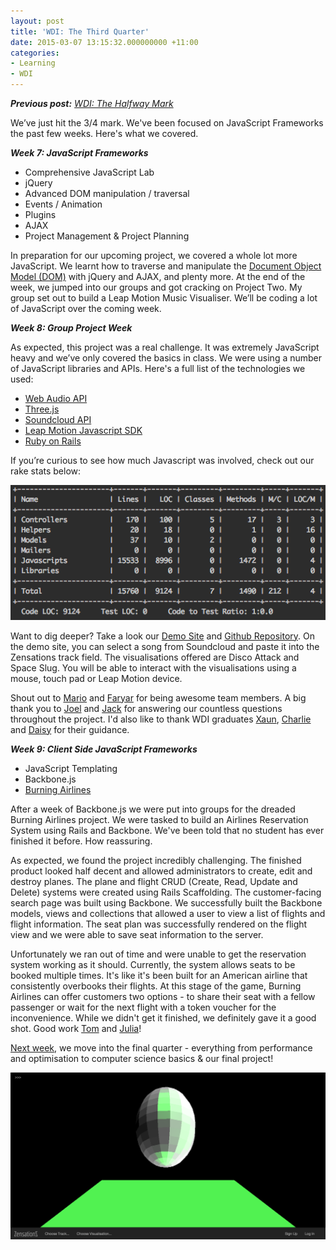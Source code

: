 ```yaml
---
layout: post
title: 'WDI: The Third Quarter'
date: 2015-03-07 13:15:32.000000000 +11:00
categories:
- Learning
- WDI
---
```


_**Previous post:** [WDI: The Halfway Mark](/blog/wdi-the-halfway-mark/ "WDI: The Halfway Mark")_

We’ve just hit the 3/4 mark. We've been focused on JavaScript Frameworks the past few weeks. Here's what we covered.

_**Week 7: JavaScript Frameworks**_

* Comprehensive JavaScript Lab
* jQuery
* Advanced DOM manipulation / traversal
* Events / Animation
* Plugins
* AJAX
* Project Management & Project Planning

In preparation for our upcoming project, we covered a whole lot more JavaScript. We learnt how to traverse and manipulate the [Document Object Model (DOM)](https://developer.mozilla.org/en-US/docs/Web/API/Document_Object_Model/Introduction "Document Object Model (DOM): Introduction") with jQuery and AJAX, and plenty more. At the end of the week, we jumped into our groups and got cracking on Project Two. My group set out to build a Leap Motion Music Visualiser. We’ll be coding a lot of JavaScript over the coming week.

_**Week 8: Group Project Week**_

As expected, this project was a real challenge. It was extremely JavaScript heavy and we’ve only covered the basics in class. We were using a number of JavaScript libraries and APIs. Here's a full list of the technologies we used:

* [Web Audio API](https://developer.mozilla.org/en-US/docs/Web/API/Web_Audio_API "Web Audio API")
* [Three.js](http://threejs.org/ "Three.js")
* [Soundcloud API](https://developers.soundcloud.com/docs/api "Soundcloud API")
* [Leap Motion Javascript SDK](https://developer.leapmotion.com/documentation/javascript/api/Leap_Classes.html "Leap Motion JavaScript SDK")
* [Ruby on Rails](http://rubyonrails.org/ "Ruby on Rails")

If you’re curious to see how much Javascript was involved, check out our rake stats below:

![WDI Project Two - Stats](/public/images/blog/wdi-project-two-stats.png)

Want to dig deeper? Take a look our [Demo Site](http://zensations.herokuapp.com/ "Zensations Demo Site") and [Github Repository](https://github.com/faryar88/Zensations "Zensations Github Repository"). On the demo site, you can select a song from Soundcloud and paste it into the Zensations track field. The visualisations offered are Disco Attack and Space Slug. You will be able to interact with the visualisations using a mouse, touch pad or Leap Motion device.

Shout out to [Mario](https://github.com/martimatix "Mario - Github") and [Faryar](https://github.com/faryar88 "Faryar - Github") for being awesome team members. A big thank you to [Joel](https://github.com/wofockham "Joel - Github") and [Jack](https://github.com/anonymous-wolf "Jack - Github") for answering our countless questions throughout the project. I'd also like to thank WDI graduates [Xaun](https://github.com/xaun "Xaun - Github"), [Charlie](https://github.com/charliegerard "Charlie - Github") and [Daisy](https://github.com/daisymarie128 "Daisy - Github") for their guidance.

_**Week 9: Client Side JavaScript Frameworks**_

* JavaScript Templating
* Backbone.js
* [Burning Airlines](https://gist.github.com/wofockham/7d9ef83a3362c8d4d8af "Burning Airlines")

After a week of Backbone.js we were put into groups for the dreaded Burning Airlines project. We were tasked to build an Airlines Reservation System using Rails and Backbone. We've been told that no student has ever finished it before. How reassuring.

As expected, we found the project incredibly challenging. The finished product looked half decent and allowed administrators to create, edit and destroy planes. The plane and flight CRUD (Create, Read, Update and Delete) systems were created using Rails Scaffolding. The customer-facing search page was built using Backbone. We successfully built the Backbone models, views and collections that allowed a user to view a list of flights and flight information. The seat plan was successfully rendered on the flight view and we were able to save seat information to the server.

Unfortunately we ran out of time and were unable to get the reservation system working as it should. Currently, the system allows seats to be booked multiple times. It's like it's been built for an American airline that consistently overbooks their flights. At this stage of the game, Burning Airlines can offer customers two options - to share their seat with a fellow passenger or wait for the next flight with a token voucher for the inconvenience. While we didn't get it finished, we definitely gave it a good shot. Good work [Tom](https://github.com/tomvalorsa "Tom Valorsa") and [Julia](https://github.com/julia- "Julia Ryan")!

[Next week](/blog/wdi-the-final-weeks/ "WDI: The Final Weeks"), we move into the final quarter - everything from performance and optimisation to computer science basics & our final project!

![Zensations - Visualiser](/public/images/blog/zensations-visualiser.png)